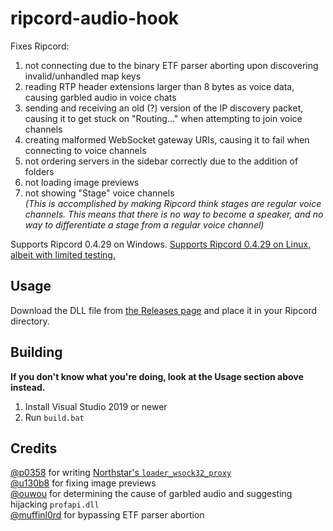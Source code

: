 # ripcord-audio-hook
Fixes Ripcord:
1. not connecting due to the binary ETF parser aborting upon discovering invalid/unhandled map keys
2. reading RTP header extensions larger than 8 bytes as voice data, causing garbled audio in voice chats
3. sending and receiving an old (?) version of the IP discovery packet, causing it to get stuck on "Routing..." when attempting to join voice channels
4. creating malformed WebSocket gateway URIs, causing it to fail when connecting to voice channels
5. not ordering servers in the sidebar correctly due to the addition of folders
6. not loading image previews
7. not showing "Stage" voice channels  
   *(This is accomplished by making Ripcord think stages are regular voice channels. This means that there is no way to become a speaker, and no way to differentiate a stage from a regular voice channel)*

Supports Ripcord 0.4.29 on Windows. [Supports Ripcord 0.4.29 on Linux, albeit with limited testing.](https://github.com/geniiii/ripcord-audio-hook/tree/linux)

## Usage
Download the DLL file from [the Releases page](https://github.com/geniiii/ripcord-audio-hook/releases) and place it in your Ripcord directory.

## Building
**If you don't know what you're doing, look at the Usage section above instead.**
1. Install Visual Studio 2019 or newer
2. Run `build.bat`

## Credits
[@p0358](https://github.com/p0358) for writing [Northstar's `loader_wsock32_proxy`](https://github.com/R2Northstar/NorthstarLauncher/tree/main/loader_wsock32_proxy)  
[@u130b8](https://github.com/u130b8) for fixing image previews  
[@ouwou](https://github.com/ouwou) for determining the cause of garbled audio and suggesting hijacking `profapi.dll`  
[@muffinl0rd](https://github.com/muffinl0rd) for bypassing ETF parser abortion
